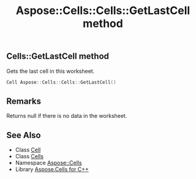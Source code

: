 ﻿---
title: Aspose::Cells::Cells::GetLastCell method
linktitle: GetLastCell
second_title: Aspose.Cells for C++ API Reference
description: 'Aspose::Cells::Cells::GetLastCell method. Gets the last cell in this worksheet in C++.'
type: docs
weight: 12400
url: /cpp/aspose.cells/cells/getlastcell/
---
## Cells::GetLastCell method


Gets the last cell in this worksheet.

```cpp
Cell Aspose::Cells::Cells::GetLastCell()
```

## Remarks


Returns null if there is no data in the worksheet. 
## See Also

* Class [Cell](../../cell/)
* Class [Cells](../)
* Namespace [Aspose::Cells](../../)
* Library [Aspose.Cells for C++](../../../)
